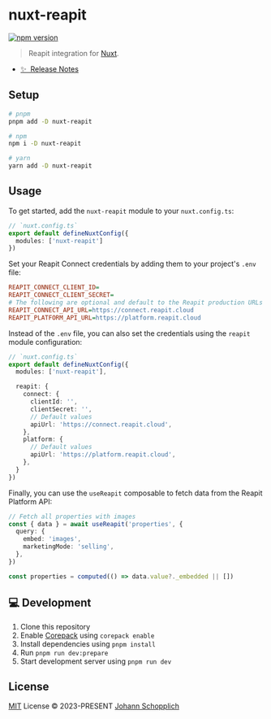 # nuxt-reapit

[![npm version](https://img.shields.io/npm/v/nuxt-reapit?color=a1b858&label=)](https://www.npmjs.com/package/nuxt-reapit)

> Reapit integration for [Nuxt](https://nuxt.com).

- [✨ &nbsp;Release Notes](https://github.com/johannschopplich/nuxt-reapit/releases)

## Setup

```bash
# pnpm
pnpm add -D nuxt-reapit

# npm
npm i -D nuxt-reapit

# yarn
yarn add -D nuxt-reapit
```

## Usage

To get started, add the `nuxt-reapit` module to your `nuxt.config.ts`:

```ts
// `nuxt.config.ts`
export default defineNuxtConfig({
  modules: ['nuxt-reapit']
})
```

Set your Reapit Connect credentials by adding them to your project's `.env` file:

```ini
REAPIT_CONNECT_CLIENT_ID=
REAPIT_CONNECT_CLIENT_SECRET=
# The following are optional and default to the Reapit production URLs
REAPIT_CONNECT_API_URL=https://connect.reapit.cloud
REAPIT_PLATFORM_API_URL=https://platform.reapit.cloud
```

Instead of the `.env` file, you can also set the credentials using the `reapit` module configuration:

```ts
// `nuxt.config.ts`
export default defineNuxtConfig({
  modules: ['nuxt-reapit'],

  reapit: {
    connect: {
      clientId: '',
      clientSecret: '',
      // Default values
      apiUrl: 'https://connect.reapit.cloud',
    },
    platform: {
      // Default values
      apiUrl: 'https://platform.reapit.cloud',
    },
  }
})
```

Finally, you can use the `useReapit` composable to fetch data from the Reapit Platform API:

```ts
// Fetch all properties with images
const { data } = await useReapit('properties', {
  query: {
    embed: 'images',
    marketingMode: 'selling',
  },
})

const properties = computed(() => data.value?._embedded || [])
```

## 💻 Development

1. Clone this repository
2. Enable [Corepack](https://github.com/nodejs/corepack) using `corepack enable`
3. Install dependencies using `pnpm install`
4. Run `pnpm run dev:prepare`
5. Start development server using `pnpm run dev`

## License

[MIT](./LICENSE) License © 2023-PRESENT [Johann Schopplich](https://github.com/johannschopplich)
